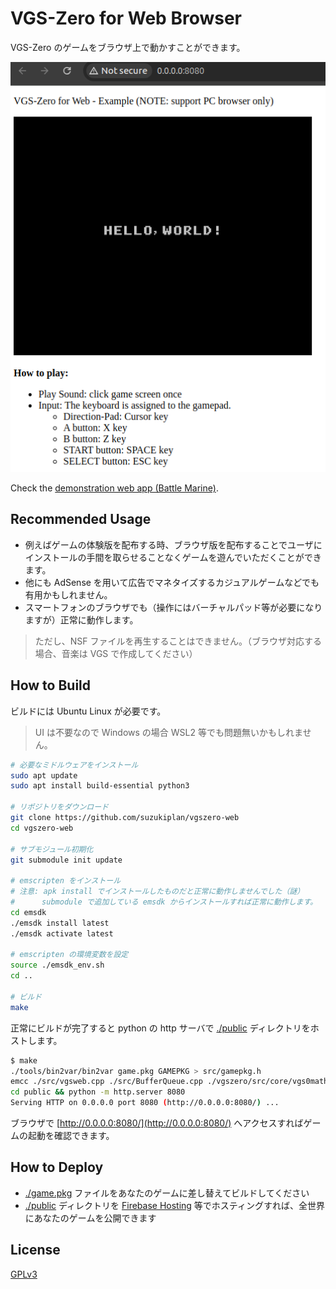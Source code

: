# VGS-Zero for Web Browser

VGS-Zero のゲームをブラウザ上で動かすことができます。

![screenshot.png](./screenshot.png)

Check the [demonstration web app (Battle Marine)](https://battle-marine.web.app/).

## Recommended Usage

- 例えばゲームの体験版を配布する時、ブラウザ版を配布することでユーザにインストールの手間を取らせることなくゲームを遊んでいただくことができます。
- 他にも AdSense を用いて広告でマネタイズするカジュアルゲームなどでも有用かもしれません。
- スマートフォンのブラウザでも（操作にはバーチャルパッド等が必要になりますが）正常に動作します。

> ただし、NSF ファイルを再生することはできません。（ブラウザ対応する場合、音楽は VGS で作成してください）

## How to Build

ビルドには Ubuntu Linux が必要です。

> UI は不要なので Windows の場合 WSL2 等でも問題無いかもしれません。

```bash
# 必要なミドルウェアをインストール
sudo apt update
sudo apt install build-essential python3

# リポジトリをダウンロード
git clone https://github.com/suzukiplan/vgszero-web
cd vgszero-web

# サブモジュール初期化
git submodule init update

# emscripten をインストール
# 注意: apk install でインストールしたものだと正常に動作しませんでした（謎）
#      submodule で追加している emsdk からインストールすれば正常に動作します。
cd emsdk
./emsdk install latest
./emsdk activate latest

# emscripten の環境変数を設定
source ./emsdk_env.sh
cd ..

# ビルド
make
```

正常にビルドが完了すると python の http サーバで [./public](./public/) ディレクトリをホストします。

```bash
$ make
./tools/bin2var/bin2var game.pkg GAMEPKG > src/gamepkg.h
emcc ./src/vgsweb.cpp ./src/BufferQueue.cpp ./vgszero/src/core/vgs0math.c ./vgszero/src/core/vgstone.c ./vgszero/src/core/nsf/xgm/devices/Sound/rom_tndtable.c ./vgszero/src/core/nsf/xgm/player/nsf/nsf.cpp ./vgszero/src/core/nsf/xgm/devices/CPU/nes_cpu.cpp ./vgszero/src/core/nsf/xgm/devices/Sound/nes_vrc6.cpp ./vgszero/src/core/nsf/xgm/devices/Sound/nes_apu.cpp ./vgszero/src/core/nsf/xgm/devices/Sound/nes_dmc.cpp ./vgszero/src/core/nsf/xgm/devices/Memory/nsf2_vectors.cpp ./vgszero/src/core/nsf/xgm/devices/Memory/nes_bank.cpp ./vgszero/src/core/nsf/xgm/devices/Memory/nes_mem.cpp ./vgszero/src/core/nsf/xgm/devices/Misc/nsf2_irq.cpp ./vgszero/src/core/nsf/xgm/devices/Audio/rconv.cpp -s WASM=1 -s USE_SDL=2 -O3 -o public/index.js
cd public && python -m http.server 8080
Serving HTTP on 0.0.0.0 port 8080 (http://0.0.0.0:8080/) ...
```

ブラウザで [http://0.0.0.0:8080/](http://0.0.0.0:8080/) へアクセスすればゲームの起動を確認できます。

## How to Deploy

- [./game.pkg](./game.pkg) ファイルをあなたのゲームに差し替えてビルドしてください
- [./public](./public/) ディレクトリを [Firebase Hosting](https://firebase.google.com/docs/hosting?hl=ja) 等でホスティングすれば、全世界にあなたのゲームを公開できます

## License

[GPLv3](./LICENSE.txt)

